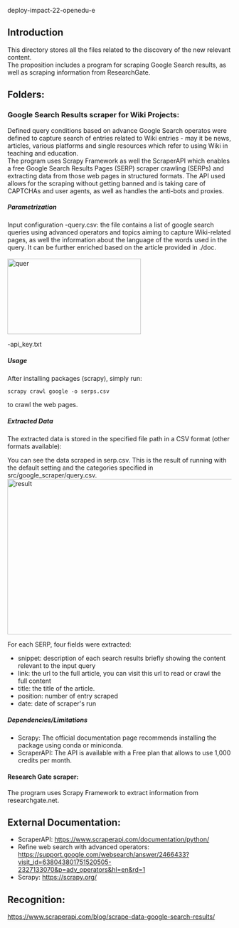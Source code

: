 deploy-impact-22-openedu-e

## Introduction
This directory stores all the files related to the discovery of the new relevant content. </br>
The proposition includes a program for scraping Google Search results, as well as scraping information from ResearchGate.

## Folders: 
### Google Search Results scraper for Wiki Projects: 
Defined query conditions based on advance Google Search operatos were defined to capture search of entries related to Wiki entries - may it be news, articles, various platforms and single resources which refer to using Wiki in teaching and education.  
The program uses Scrapy Framework as well the ScraperAPI which enables a free Google Search Results Pages (SERP) scraper crawling (SERPs) and extracting data from those web pages in structured formats. 
The API used allows for the scraping without getting banned and is taking care of CAPTCHAs and user agents, as well as handles the anti-bots and proxies. 

##### Parametrization
Input configuration
-query.csv: the file contains a list of google search queries using advanced operators and topics aiming to capture Wiki-related pages, as well the information about the language of the words used in the query. It can be further enriched based on the article provided in ./doc. </br></br>
<img src="https://user-images.githubusercontent.com/37207832/202822524-07879f14-164e-4d64-b638-be8bc5b39308.png" alt="quer" width="300" height="170"></br>

-api_key.txt

##### Usage
After installing packages (scrapy), simply run:
```
scrapy crawl google -o serps.csv 
```
to crawl the web pages.

##### Extracted Data
The extracted data is stored in the specified file path in a CSV format (other formats available): 

You can see the data scraped in serp.csv. This is the result of running with the default setting and the categories specified in src/google_scraper/query.csv. </br>
<img src="https://user-images.githubusercontent.com/37207832/202823365-03d35cec-7917-4f97-8de3-750ffc72d543.png" alt="result" width="700" height="350">

For each SERP, four fields were extracted:
- snippet: description of each search results briefly showing the content relevant to the input query
- link: the url to the full article, you can visit this url to read or crawl the full content
- title: the title of the article.
- position: number of entry scraped
- date: date of scraper's run


##### Dependencies/Limitations
- Scrapy: The official documentation page recommends installing the package using conda or miniconda.
- ScraperAPI: The API is available with a Free plan that allows to use 1,000 credits per month.


#### Research Gate scraper: 
The program uses Scrapy Framework to extract information from researchgate.net.


## External Documentation: 
- ScraperAPI: https://www.scraperapi.com/documentation/python/ 
- Refine web search with advanced operators: https://support.google.com/websearch/answer/2466433?visit_id=638043801751520505-2327133070&p=adv_operators&hl=en&rd=1
- Scrapy: https://scrapy.org/

## Recognition: 
https://www.scraperapi.com/blog/scrape-data-google-search-results/
